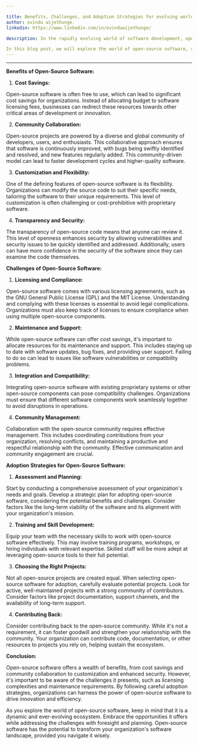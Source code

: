 ```yaml
---

title: Benefits, Challenges, and Adoption Strategies for evolving world of software development.
author: ovindu wijethunge.
linkedin: https://www.linkedin.com/in/ovinduwijethunge/

description: In the rapidly evolving world of software development, open-source software (OSS) has emerged as a powerful force to be reckoned with. From Linux and Apache to Python and WordPress, open-source projects have left an indelible mark on the technology landscape. But what exactly is open-source software, and why is it gaining such widespread attention and adoption?

In this blog post, we will explore the world of open-source software, shedding light on its numerous benefits, the challenges it presents, and strategies for successful adoption within organizations.
---
```

___
**Benefits of Open-Source Software:**

1.  **Cost Savings:**

   Open-source software is often free to use, which can lead to significant cost savings for organizations. Instead of allocating budget to software licensing fees, businesses can redirect these resources towards other critical areas of development or innovation.

2.  **Community Collaboration:**

   Open-source projects are powered by a diverse and global community of developers, users, and enthusiasts. This collaborative approach ensures that software is continuously improved, with bugs being swiftly identified and resolved, and new features regularly added. This community-driven model can lead to faster development cycles and higher-quality software.

3.  **Customization and Flexibility:**

   One of the defining features of open-source software is its flexibility. Organizations can modify the source code to suit their specific needs, tailoring the software to their unique requirements. This level of customization is often challenging or cost-prohibitive with proprietary software.

4.  **Transparency and Security:**

   The transparency of open-source code means that anyone can review it. This level of openness enhances security by allowing vulnerabilities and security issues to be quickly identified and addressed. Additionally, users can have more confidence in the security of the software since they can examine the code themselves.

**Challenges of Open-Source Software:**

1.  **Licensing and Compliance:**

   Open-source software comes with various licensing agreements, such as the GNU General Public License (GPL) and the MIT License. Understanding and complying with these licenses is essential to avoid legal complications. Organizations must also keep track of licenses to ensure compliance when using multiple open-source components.

2.  **Maintenance and Support:**

   While open-source software can offer cost savings, it's important to allocate resources for its maintenance and support. This includes staying up to date with software updates, bug fixes, and providing user support. Failing to do so can lead to issues like software vulnerabilities or compatibility problems.

3.  **Integration and Compatibility:**

   Integrating open-source software with existing proprietary systems or other open-source components can pose compatibility challenges. Organizations must ensure that different software components work seamlessly together to avoid disruptions in operations.

4.  **Community Management:**

   Collaboration with the open-source community requires effective management. This includes coordinating contributions from your organization, resolving conflicts, and maintaining a productive and respectful relationship with the community. Effective communication and community engagement are crucial.

**Adoption Strategies for Open-Source Software:**

1.  **Assessment and Planning:**

   Start by conducting a comprehensive assessment of your organization's needs and goals. Develop a strategic plan for adopting open-source software, considering the potential benefits and challenges. Consider factors like the long-term viability of the software and its alignment with your organization's mission.

2.  **Training and Skill Development:**

   Equip your team with the necessary skills to work with open-source software effectively. This may involve training programs, workshops, or hiring individuals with relevant expertise. Skilled staff will be more adept at leveraging open-source tools to their full potential.

3.  **Choosing the Right Projects:**

   Not all open-source projects are created equal. When selecting open-source software for adoption, carefully evaluate potential projects. Look for active, well-maintained projects with a strong community of contributors. Consider factors like project documentation, support channels, and the availability of long-term support.

4.  **Contributing Back:**

   Consider contributing back to the open-source community. While it's not a requirement, it can foster goodwill and strengthen your relationship with the community. Your organization can contribute code, documentation, or other resources to projects you rely on, helping sustain the ecosystem.

**Conclusion:**

Open-source software offers a wealth of benefits, from cost savings and community collaboration to customization and enhanced security. However, it's important to be aware of the challenges it presents, such as licensing complexities and maintenance requirements. By following careful adoption strategies, organizations can harness the power of open-source software to drive innovation and efficiency.

As you explore the world of open-source software, keep in mind that it is a dynamic and ever-evolving ecosystem. Embrace the opportunities it offers while addressing the challenges with foresight and planning. Open-source software has the potential to transform your organization's software landscape, provided you navigate it wisely.
